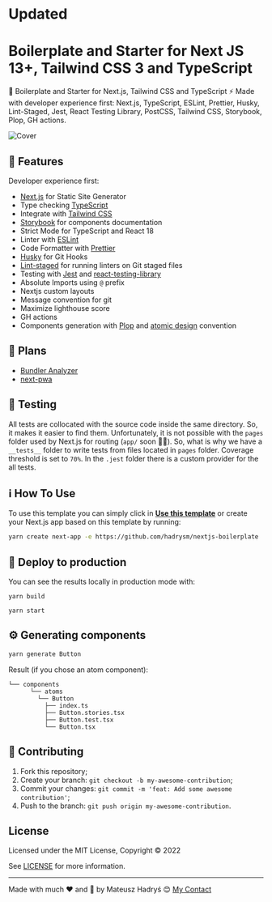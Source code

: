 # Updated
# Boilerplate and Starter for Next JS 13+, Tailwind CSS 3 and TypeScript

🚀 Boilerplate and Starter for Next.js, Tailwind CSS and TypeScript ⚡️ Made with developer experience first: Next.js, TypeScript, ESLint, Prettier, Husky, Lint-Staged, Jest, React Testing Library, PostCSS, Tailwind CSS, Storybook, Plop, GH actions.

![Cover](https://svgshare.com/i/idk.svg)

## :rocket: Features

Developer experience first:

- [Next.js](https://nextjs.org) for Static Site Generator
- Type checking [TypeScript](https://www.typescriptlang.org)
- Integrate with [Tailwind CSS](https://tailwindcss.com)
- [Storybook](https://storybook.js.org) for components documentation
- Strict Mode for TypeScript and React 18
- Linter with [ESLint](https://eslint.org)
- Code Formatter with [Prettier](https://prettier.io)
- [Husky](https://typicode.github.io/husky/#/) for Git Hooks
- [Lint-staged](https://github.com/okonet/lint-staged) for running linters on Git staged files
- Testing with [Jest](https://jestjs.io/) and [react-testing-library](https://testing-library.com/)
- Absolute Imports using `@` prefix
- Nextjs custom layouts
- Message convention for git
- Maximize lighthouse score
- GH actions
- Components generation with [Plop](https://plopjs.com/) and [atomic design](https://bradfrost.com/blog/post/atomic-web-design/) convention

## 📅 Plans

- [Bundler Analyzer](https://www.npmjs.com/package/@next/bundle-analyzer)
- [next-pwa](https://github.com/shadowwalker/next-pwa)

## 🧪 Testing

All tests are collocated with the source code inside the same directory. So, it makes it easier to find them. Unfortunately, it is not possible with the `pages` folder used by Next.js for routing (`app/` soon 🤟🏻). So, what is why we have a `__tests__` folder to write tests from files located in `pages` folder. Coverage threshold is set to `70%`. In the `.jest` folder there is a custom provider for the all tests.

## :information_source: How To Use

To use this template you can simply click in **[Use this template](https://github.com/hadrysm/nextjs-boilerplate/generate)** or create your Next.js app based on this template by running:

```bash
yarn create next-app -e https://github.com/hadrysm/nextjs-boilerplate
```

## 🚀 Deploy to production

You can see the results locally in production mode with:

```shell
yarn build
```

```shell
yarn start
```

## :gear: Generating components

```bash
yarn generate Button
```

Result (if you chose an atom component):

```
└── components
      └── atoms
        └── Button
          ├── index.ts
          ├── Button.stories.tsx
          ├── Button.test.tsx
          └── Button.tsx
```

## 🤝 Contributing

1. Fork this repository;
2. Create your branch: `git checkout -b my-awesome-contribution`;
3. Commit your changes: `git commit -m 'feat: Add some awesome contribution'`;
4. Push to the branch: `git push origin my-awesome-contribution`.

## License

Licensed under the MIT License, Copyright © 2022

See [LICENSE](LICENSE) for more information.

---

Made with much :heart: and :muscle: by Mateusz Hadryś :blush: <a href="https://www.linkedin.com/in/mateusz-hadry%C5%9B/">My Contact</a>
